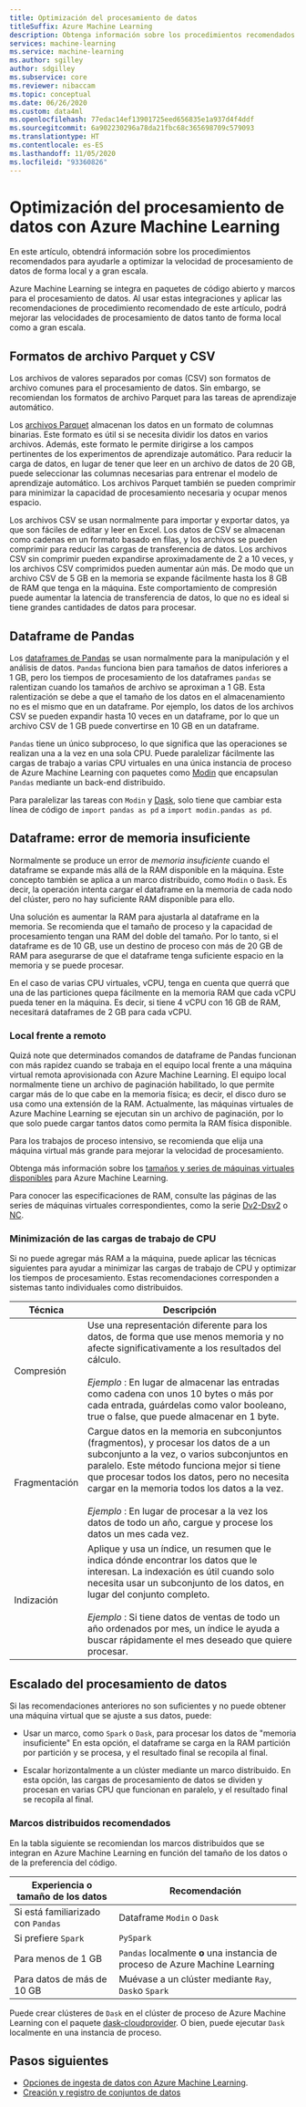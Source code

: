 ```yaml
---
title: Optimización del procesamiento de datos
titleSuffix: Azure Machine Learning
description: Obtenga información sobre los procedimientos recomendados para optimizar las velocidades de procesamiento de datos y qué integraciones admite Azure Machine Learning para el procesamiento de datos a gran escala.
services: machine-learning
ms.service: machine-learning
ms.author: sgilley
author: sdgilley
ms.subservice: core
ms.reviewer: nibaccam
ms.topic: conceptual
ms.date: 06/26/2020
ms.custom: data4ml
ms.openlocfilehash: 77edac14ef13901725eed656835e1a937d4f4ddf
ms.sourcegitcommit: 6a902230296a78da21fbc68c365698709c579093
ms.translationtype: HT
ms.contentlocale: es-ES
ms.lasthandoff: 11/05/2020
ms.locfileid: "93360826"
---
```

# <a name="optimize-data-processing-with-azure-machine-learning"></a>Optimización del procesamiento de datos con Azure Machine Learning

En este artículo, obtendrá información sobre los procedimientos recomendados para ayudarle a optimizar la velocidad de procesamiento de datos de forma local y a gran escala.

Azure Machine Learning se integra en paquetes de código abierto y marcos para el procesamiento de datos. Al usar estas integraciones y aplicar las recomendaciones de procedimiento recomendado de este artículo, podrá mejorar las velocidades de procesamiento de datos tanto de forma local como a gran escala.

## <a name="parquet-and-csv-file-formats"></a>Formatos de archivo Parquet y CSV

Los archivos de valores separados por comas (CSV) son formatos de archivo comunes para el procesamiento de datos. Sin embargo, se recomiendan los formatos de archivo Parquet para las tareas de aprendizaje automático.

Los [archivos Parquet](https://parquet.apache.org/) almacenan los datos en un formato de columnas binarias. Este formato es útil si se necesita dividir los datos en varios archivos. Además, este formato le permite dirigirse a los campos pertinentes de los experimentos de aprendizaje automático. Para reducir la carga de datos, en lugar de tener que leer en un archivo de datos de 20 GB, puede seleccionar las columnas necesarias para entrenar el modelo de aprendizaje automático. Los archivos Parquet también se pueden comprimir para minimizar la capacidad de procesamiento necesaria y ocupar menos espacio.

Los archivos CSV se usan normalmente para importar y exportar datos, ya que son fáciles de editar y leer en Excel. Los datos de CSV se almacenan como cadenas en un formato basado en filas, y los archivos se pueden comprimir para reducir las cargas de transferencia de datos. Los archivos CSV sin comprimir pueden expandirse aproximadamente de 2 a 10 veces, y los archivos CSV comprimidos pueden aumentar aún más. De modo que un archivo CSV de 5 GB en la memoria se expande fácilmente hasta los 8 GB de RAM que tenga en la máquina. Este comportamiento de compresión puede aumentar la latencia de transferencia de datos, lo que no es ideal si tiene grandes cantidades de datos para procesar. 

## <a name="pandas-dataframe"></a>Dataframe de Pandas

Los [dataframes de Pandas](https://pandas.pydata.org/pandas-docs/stable/getting_started/overview.html) se usan normalmente para la manipulación y el análisis de datos. `Pandas` funciona bien para tamaños de datos inferiores a 1 GB, pero los tiempos de procesamiento de los dataframes `pandas` se ralentizan cuando los tamaños de archivo se aproximan a 1 GB. Esta ralentización se debe a que el tamaño de los datos en el almacenamiento no es el mismo que en un dataframe. Por ejemplo, los datos de los archivos CSV se pueden expandir hasta 10 veces en un dataframe, por lo que un archivo CSV de 1 GB puede convertirse en 10 GB en un dataframe.

`Pandas` tiene un único subproceso, lo que significa que las operaciones se realizan una a la vez en una sola CPU. Puede paralelizar fácilmente las cargas de trabajo a varias CPU virtuales en una única instancia de proceso de Azure Machine Learning con paquetes como [Modin](https://modin.readthedocs.io/en/latest/) que encapsulan `Pandas` mediante un back-end distribuido.

Para paralelizar las tareas con `Modin` y [Dask](https://dask.org), solo tiene que cambiar esta línea de código de `import pandas as pd` a `import modin.pandas as pd`.

## <a name="dataframe-out-of-memory-error"></a>Dataframe: error de memoria insuficiente 

Normalmente se produce un error de *memoria insuficiente* cuando el dataframe se expande más allá de la RAM disponible en la máquina. Este concepto también se aplica a un marco distribuido, como `Modin` o `Dask`.  Es decir, la operación intenta cargar el dataframe en la memoria de cada nodo del clúster, pero no hay suficiente RAM disponible para ello.

Una solución es aumentar la RAM para ajustarla al dataframe en la memoria. Se recomienda que el tamaño de proceso y la capacidad de procesamiento tengan una RAM del doble del tamaño. Por lo tanto, si el dataframe es de 10 GB, use un destino de proceso con más de 20 GB de RAM para asegurarse de que el dataframe tenga suficiente espacio en la memoria y se puede procesar. 

En el caso de varias CPU virtuales, vCPU, tenga en cuenta que querrá que una de las particiones quepa fácilmente en la memoria RAM que cada vCPU pueda tener en la máquina. Es decir, si tiene 4 vCPU con 16 GB de RAM, necesitará dataframes de 2 GB para cada vCPU.

### <a name="local-vs-remote"></a>Local frente a remoto

Quizá note que determinados comandos de dataframe de Pandas funcionan con más rapidez cuando se trabaja en el equipo local frente a una máquina virtual remota aprovisionada con Azure Machine Learning. El equipo local normalmente tiene un archivo de paginación habilitado, lo que permite cargar más de lo que cabe en la memoria física; es decir, el disco duro se usa como una extensión de la RAM. Actualmente, las máquinas virtuales de Azure Machine Learning se ejecutan sin un archivo de paginación, por lo que solo puede cargar tantos datos como permita la RAM física disponible. 

Para los trabajos de proceso intensivo, se recomienda que elija una máquina virtual más grande para mejorar la velocidad de procesamiento.

Obtenga más información sobre los [tamaños y series de máquinas virtuales disponibles](concept-compute-target.md#supported-vm-series-and-sizes) para Azure Machine Learning. 

Para conocer las especificaciones de RAM, consulte las páginas de las series de máquinas virtuales correspondientes, como la serie [Dv2-Dsv2](../virtual-machines/dv2-dsv2-series-memory.md) o [NC](../virtual-machines/nc-series.md).

### <a name="minimize-cpu-workloads"></a>Minimización de las cargas de trabajo de CPU

Si no puede agregar más RAM a la máquina, puede aplicar las técnicas siguientes para ayudar a minimizar las cargas de trabajo de CPU y optimizar los tiempos de procesamiento. Estas recomendaciones corresponden a sistemas tanto individuales como distribuidos.

Técnica | Descripción
----|----
Compresión | Use una representación diferente para los datos, de forma que use menos memoria y no afecte significativamente a los resultados del cálculo.<br><br>*Ejemplo* : En lugar de almacenar las entradas como cadena con unos 10 bytes o más por cada entrada, guárdelas como valor booleano, true o false, que puede almacenar en 1 byte.
Fragmentación | Cargue datos en la memoria en subconjuntos (fragmentos), y procesar los datos de a un subconjunto a la vez, o varios subconjuntos en paralelo. Este método funciona mejor si tiene que procesar todos los datos, pero no necesita cargar en la memoria todos los datos a la vez. <br><br>*Ejemplo* : En lugar de procesar a la vez los datos de todo un año, cargue y procese los datos un mes cada vez.
Indización | Aplique y usa un índice, un resumen que le indica dónde encontrar los datos que le interesan. La indexación es útil cuando solo necesita usar un subconjunto de los datos, en lugar del conjunto completo.<br><br>*Ejemplo* : Si tiene datos de ventas de todo un año ordenados por mes, un índice le ayuda a buscar rápidamente el mes deseado que quiere procesar.

## <a name="scale-data-processing"></a>Escalado del procesamiento de datos

Si las recomendaciones anteriores no son suficientes y no puede obtener una máquina virtual que se ajuste a sus datos, puede: 

* Usar un marco, como `Spark` o `Dask`, para procesar los datos de "memoria insuficiente" En esta opción, el dataframe se carga en la RAM partición por partición y se procesa, y el resultado final se recopila al final.  

* Escalar horizontalmente a un clúster mediante un marco distribuido. En esta opción, las cargas de procesamiento de datos se dividen y procesan en varias CPU que funcionan en paralelo, y el resultado final se recopila al final.

### <a name="recommended-distributed-frameworks"></a>Marcos distribuidos recomendados

En la tabla siguiente se recomiendan los marcos distribuidos que se integran en Azure Machine Learning en función del tamaño de los datos o de la preferencia del código.

Experiencia o tamaño de los datos | Recomendación
------|------
Si está familiarizado con `Pandas`| Dataframe `Modin` o `Dask`
Si prefiere `Spark` | `PySpark`
Para menos de 1 GB | `Pandas` localmente **o** una instancia de proceso de Azure Machine Learning
Para datos de más de 10 GB| Muévase a un clúster mediante `Ray`, `Dask`o `Spark`

Puede crear clústeres de `Dask` en el clúster de proceso de Azure Machine Learning con el paquete [dask-cloudprovider](https://cloudprovider.dask.org/en/latest/#azure). O bien, puede ejecutar `Dask` localmente en una instancia de proceso.

## <a name="next-steps"></a>Pasos siguientes

* [Opciones de ingesta de datos con Azure Machine Learning](concept-data-ingestion.md).
* [Creación y registro de conjuntos de datos](how-to-create-register-datasets.md)
